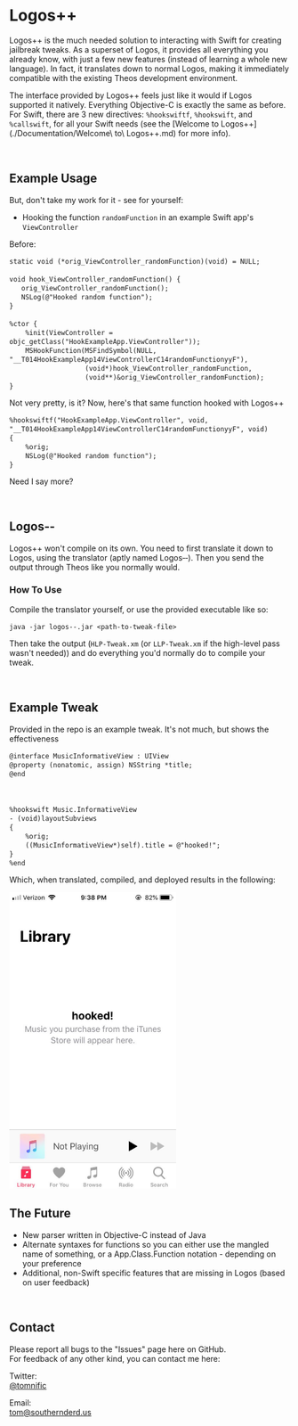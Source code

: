 # Logos++
Logos++ is the much needed solution to interacting with Swift for creating jailbreak tweaks. As a superset of Logos, it provides all everything you already know, with just a few new features (instead of learning a whole new language). In fact, it translates down to normal Logos, making it immediately compatible with the existing Theos development environment.

The interface provided by Logos++ feels just like it would if Logos supported it natively. Everything Objective-C is exactly the same as before. For Swift, there are 3 new directives: `%hookswiftf`, `%hookswift`, and `%callswift`, for all your Swift needs (see the [Welcome to Logos++](./Documentation/Welcome\ to\ Logos++.md) for more info).

<br>

## Example Usage
But, don't take my work for it - see for yourself:

* Hooking the function `randomFunction` in an example Swift app's `ViewController`

Before:

```logos
static void (*orig_ViewController_randomFunction)(void) = NULL;

void hook_ViewController_randomFunction() {
   orig_ViewController_randomFunction();
   NSLog(@"Hooked random function");
}

%ctor {
    %init(ViewController = objc_getClass("HookExampleApp.ViewController"));
    MSHookFunction(MSFindSymbol(NULL, "__T014HookExampleApp14ViewControllerC14randomFunctionyyF"),
                   (void*)hook_ViewController_randomFunction,
                   (void**)&orig_ViewController_randomFunction);
}
```

Not very pretty, is it? 
Now, here's that same function hooked with Logos++

```logosxx
%hookswiftf("HookExampleApp.ViewController", void, "__T014HookExampleApp14ViewControllerC14randomFunctionyyF", void)
{
	%orig;
	NSLog(@"Hooked random function");
}
```
Need I say more?

<br>

## Logos&dash;&dash;
Logos++ won't compile on its own. You need to first translate it down to Logos, using the translator (aptly named Logos&dash;&dash;). Then you send the output through Theos like you normally would.

### How To Use
Compile the translator yourself, or use the provided executable like so:

```
java -jar logos--.jar <path-to-tweak-file>
```

Then take the output (`HLP-Tweak.xm` (or `LLP-Tweak.xm` if the high-level pass wasn't needed)) and do everything you'd normally do to compile your tweak.

<br>

## Example Tweak

Provided in the repo is an example tweak. It's not much, but shows the effectiveness

```logosxx
@interface MusicInformativeView : UIView
@property (nonatomic, assign) NSString *title;
@end



%hookswift Music.InformativeView
- (void)layoutSubviews 
{
	%orig;
	((MusicInformativeView*)self).title = @"hooked!";
} 
%end
```

Which, when translated, compiled, and deployed results in the following:


<img src="./Documentation/Images/sample-tweak.jpg" alt="sample-tweak" width="300"/>

<br>

## The Future
* New parser written in Objective-C instead of Java
* Alternate syntaxes for functions so you can either use the mangled name of something, or a App.Class.Function notation - depending on your preference
* Additional, non-Swift specific features that are missing in Logos (based on user feedback)

<br>

## Contact 
Please report all bugs to the "Issues" page here on GitHub. <br>
For feedback of any other kind, you can contact me here: <br>

Twitter: <br>
[@tomnific](https://www.twitter.com/tomnific "Tom's Twitter") <br>

Email: <br>
[tom@southernderd.us](tom@southernderd.us "Tom's Email") <br>
